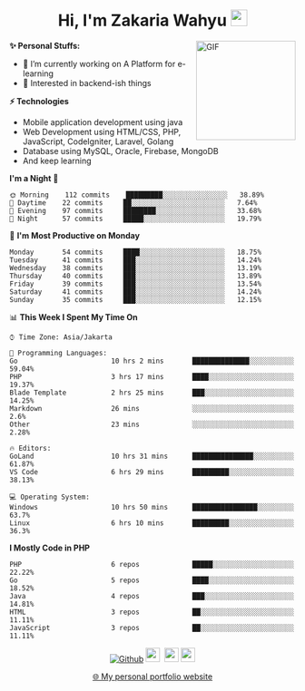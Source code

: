 <h1 align="center">Hi, I'm Zakaria Wahyu <img src="https://github.com/TheDudeThatCode/TheDudeThatCode/blob/master/Assets/Hi.gif" width="29px"></h1>

<img align="right" alt="GIF" height="175px" src="https://www.nayakapratama.co.id/wp-content/uploads/2019/07/Website-Maintenance.gif" />

**✨ Personal Stuffs:**
- 🔭 I’m currently working on A Platform for e-learning 
- 🌱 Interested in backend-ish things

**⚡ Technologies**
- Mobile application development using java
- Web Development using HTML/CSS, PHP, JavaScript, CodeIgniter, Laravel, Golang
- Database using MySQL, Oracle, Firebase, MongoDB
- And keep learning

<!--START_SECTION:waka-->
**I'm a Night 🦉** 

```text
🌞 Morning    112 commits    █████████░░░░░░░░░░░░░░░░   38.89% 
🌆 Daytime    22 commits     ██░░░░░░░░░░░░░░░░░░░░░░░   7.64% 
🌃 Evening    97 commits     ████████░░░░░░░░░░░░░░░░░   33.68% 
🌙 Night      57 commits     █████░░░░░░░░░░░░░░░░░░░░   19.79%

```
📅 **I'm Most Productive on Monday** 

```text
Monday       54 commits     ████░░░░░░░░░░░░░░░░░░░░░   18.75% 
Tuesday      41 commits     ███░░░░░░░░░░░░░░░░░░░░░░   14.24% 
Wednesday    38 commits     ███░░░░░░░░░░░░░░░░░░░░░░   13.19% 
Thursday     40 commits     ███░░░░░░░░░░░░░░░░░░░░░░   13.89% 
Friday       39 commits     ███░░░░░░░░░░░░░░░░░░░░░░   13.54% 
Saturday     41 commits     ███░░░░░░░░░░░░░░░░░░░░░░   14.24% 
Sunday       35 commits     ███░░░░░░░░░░░░░░░░░░░░░░   12.15%

```


📊 **This Week I Spent My Time On** 

```text
⌚︎ Time Zone: Asia/Jakarta

💬 Programming Languages: 
Go                       10 hrs 2 mins       ██████████████░░░░░░░░░░░   59.04% 
PHP                      3 hrs 17 mins       ████░░░░░░░░░░░░░░░░░░░░░   19.37% 
Blade Template           2 hrs 25 mins       ███░░░░░░░░░░░░░░░░░░░░░░   14.25% 
Markdown                 26 mins             ░░░░░░░░░░░░░░░░░░░░░░░░░   2.6% 
Other                    23 mins             ░░░░░░░░░░░░░░░░░░░░░░░░░   2.28%

🔥 Editors: 
GoLand                   10 hrs 31 mins      ███████████████░░░░░░░░░░   61.87% 
VS Code                  6 hrs 29 mins       █████████░░░░░░░░░░░░░░░░   38.13%

💻 Operating System: 
Windows                  10 hrs 50 mins      ████████████████░░░░░░░░░   63.7% 
Linux                    6 hrs 10 mins       █████████░░░░░░░░░░░░░░░░   36.3%

```

**I Mostly Code in PHP** 

```text
PHP                      6 repos             █████░░░░░░░░░░░░░░░░░░░░   22.22% 
Go                       5 repos             ████░░░░░░░░░░░░░░░░░░░░░   18.52% 
Java                     4 repos             ███░░░░░░░░░░░░░░░░░░░░░░   14.81% 
HTML                     3 repos             ██░░░░░░░░░░░░░░░░░░░░░░░   11.11% 
JavaScript               3 repos             ██░░░░░░░░░░░░░░░░░░░░░░░   11.11%

```



<!--END_SECTION:waka-->

<p align="center">
<a href="https://github.com/zakariawahyu" target="_blank"><img alt="Github" src="https://img.shields.io/badge/GitHub-%2312100E.svg?&style=for-the-badge&logo=Github&logoColor=white" /></a>
<a href="https://www.twitter.com/_zakariawahyu"><img src="https://img.shields.io/badge/twitter-%231DA1F2.svg?&style=for-the-badge&logo=twitter&logoColor=white" height=25></a> 
<a href="https://www.linkedin.com/in/zakariawahyu"><img src="https://img.shields.io/badge/linkedin-%230077B5.svg?&style=for-the-badge&logo=linkedin&logoColor=white" height=25></a> 
<a href="https://www.instagram.com/_zakariawahyu"><img src="https://img.shields.io/badge/instagram-%23E4405F.svg?&style=for-the-badge&logo=instagram&logoColor=white" height=25></a></p>
<p align="center"><a href="https://www.zakariawahyu.site">🌐 My personal portfolio website</a></p>
